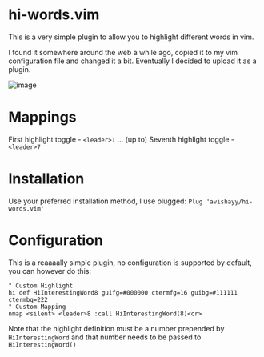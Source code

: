 # hi-words.vim
This is a very simple plugin to allow you to highlight different words in vim.

I found it somewhere around the web a while ago, copied it to my vim configuration file and changed it a bit. Eventually I decided to upload it as a plugin.

![image](https://user-images.githubusercontent.com/5567310/134042210-b5b0985a-872a-49e6-bcc9-193d5cef2a14.png)

# Mappings
First highlight toggle - `<leader>1`
... (up to)
Seventh highlight toggle - `<leader>7`

# Installation
Use your preferred installation method, I use plugged:
`Plug 'avishayy/hi-words.vim'`

# Configuration
This is a reaaaally simple plugin, no configuration is supported by default, you can however do this:
```
" Custom Highlight
hi def HiInterestingWord8 guifg=#000000 ctermfg=16 guibg=#111111 ctermbg=222
" Custom Mapping
nmap <silent> <leader>8 :call HiInterestingWord(8)<cr>
```

Note that the highlight definition must be a number prepended by `HiInterestingWord` and that number needs to be passed to `HiInterestingWord()`
